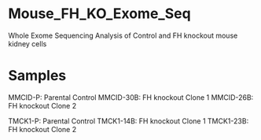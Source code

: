 # Mouse_FH_KO_Exome_Seq
Whole Exome Sequencing Analysis of Control and FH knockout mouse kidney cells

# Samples
MMCID-P: Parental Control
MMCID-30B: FH knockout Clone 1
MMCID-26B: FH knockout Clone 2

TMCK1-P: Parental Control
TMCK1-14B: FH knockout Clone 1
TMCK1-23B: FH knockout Clone 2
